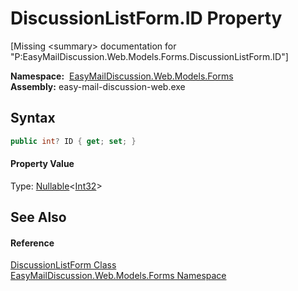 DiscussionListForm.ID Property
==============================

[Missing &lt;summary> documentation for "P:EasyMailDiscussion.Web.Models.Forms.DiscussionListForm.ID"]


  **Namespace:**  [EasyMailDiscussion.Web.Models.Forms][1]  
  **Assembly:** easy-mail-discussion-web.exe

Syntax
------

```csharp
public int? ID { get; set; }
```

#### Property Value
Type: [Nullable][2]&lt;[Int32][3]>

See Also
--------

#### Reference
[DiscussionListForm Class][4]  
[EasyMailDiscussion.Web.Models.Forms Namespace][1]  

[1]: ../README.md
[2]: https://docs.microsoft.com/dotnet/api/system.nullable-1
[3]: https://docs.microsoft.com/dotnet/api/system.int32
[4]: README.md